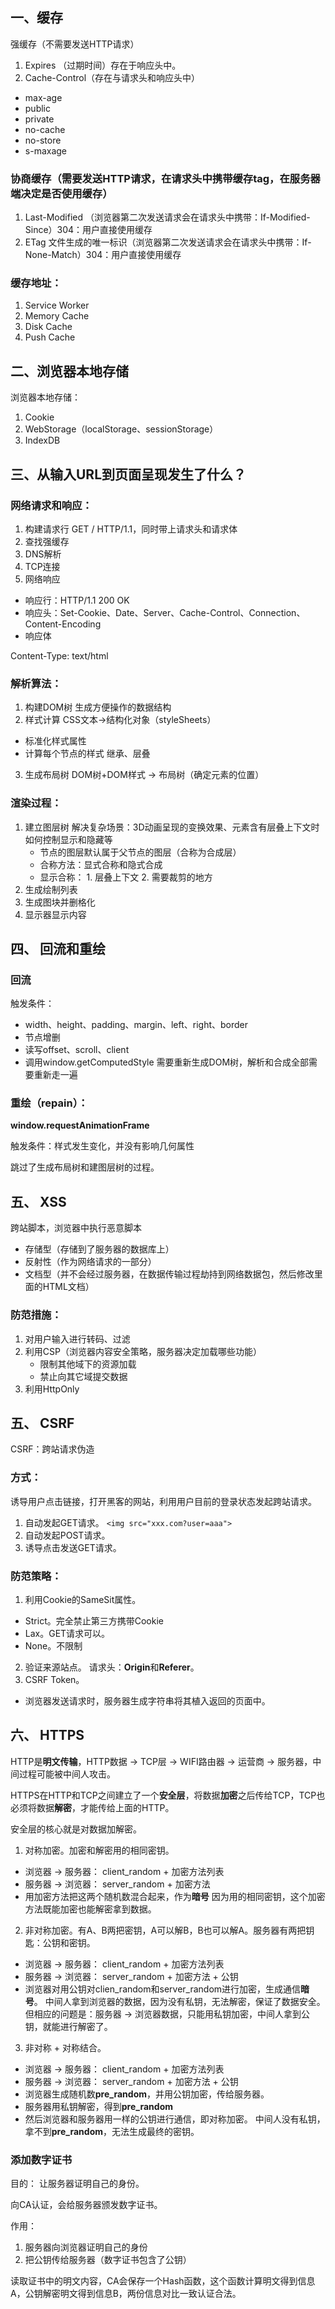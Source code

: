 ## 一、缓存
强缓存（不需要发送HTTP请求）
1. Expires （过期时间）存在于响应头中。
2. Cache-Control（存在与请求头和响应头中）
  - max-age
  - public
  - private
  - no-cache
  - no-store
  - s-maxage

### 协商缓存（需要发送HTTP请求，在请求头中携带缓存tag，在服务器端决定是否使用缓存）
1. Last-Modified （浏览器第二次发送请求会在请求头中携带：If-Modified-Since）304：用户直接使用缓存
2. ETag 文件生成的唯一标识（浏览器第二次发送请求会在请求头中携带：If-None-Match）304：用户直接使用缓存

### 缓存地址：
1. Service Worker
2. Memory Cache
3. Disk Cache
4. Push Cache


## 二、浏览器本地存储
浏览器本地存储：
1. Cookie
2. WebStorage（localStorage、sessionStorage）
3. IndexDB


## 三、从输入URL到页面呈现发生了什么？

### 网络请求和响应：
1. 构建请求行 GET / HTTP/1.1，同时带上请求头和请求体
2. 查找强缓存
3. DNS解析
4. TCP连接
5. 网络响应
  - 响应行：HTTP/1.1 200 OK
  - 响应头：Set-Cookie、Date、Server、Cache-Control、Connection、Content-Encoding
  - 响应体

Content-Type: text/html
### 解析算法：
1. 构建DOM树  生成方便操作的数据结构
2. 样式计算 CSS文本->结构化对象（styleSheets）
  - 标准化样式属性
  - 计算每个节点的样式  继承、层叠
3. 生成布局树 DOM树+DOM样式 -> 布局树（确定元素的位置）

### 渲染过程：
1. 建立图层树  解决复杂场景：3D动画呈现的变换效果、元素含有层叠上下文时如何控制显示和隐藏等
      - 节点的图层默认属于父节点的图层（合称为合成层）
      - 合称方法：显式合称和隐式合成
      - 显示合称： 1. 层叠上下文 2. 需要裁剪的地方
2. 生成绘制列表
3. 生成图块并删格化
4. 显示器显示内容

## 四、 回流和重绘

### 回流
触发条件：
  - width、height、padding、margin、left、right、border
  - 节点增删
  - 读写offset、scroll、client
  - 调用window.getComputedStyle
需要重新生成DOM树，解析和合成全部需要重新走一遍

### 重绘（repain）：
**window.requestAnimationFrame**

触发条件：样式发生变化，并没有影响几何属性

跳过了生成布局树和建图层树的过程。

## 五、 XSS
跨站脚本，浏览器中执行恶意脚本
- 存储型（存储到了服务器的数据库上）
- 反射性（作为网络请求的一部分）
- 文档型（并不会经过服务器，在数据传输过程劫持到网络数据包，然后修改里面的HTML文档）

### 防范措施：
1. 对用户输入进行转码、过滤
2. 利用CSP（浏览器内容安全策略，服务器决定加载哪些功能）
   - 限制其他域下的资源加载
   - 禁止向其它域提交数据
3. 利用HttpOnly

## 五、 CSRF
CSRF：跨站请求伪造

### 方式：
诱导用户点击链接，打开黑客的网站，利用用户目前的登录状态发起跨站请求。

1. 自动发起GET请求。 `<img src="xxx.com?user=aaa">`
2. 自动发起POST请求。
3. 诱导点击发送GET请求。

### 防范策略：
1. 利用Cookie的SameSit属性。
  - Strict。完全禁止第三方携带Cookie
  - Lax。GET请求可以。
  - None。不限制
2. 验证来源站点。 请求头：**Origin**和**Referer**。
3. CSRF Token。
  - 浏览器发送请求时，服务器生成字符串将其植入返回的页面中。

## 六、 HTTPS
HTTP是**明文传输**，HTTP数据 -> TCP层 -> WIFI路由器 -> 运营商 -> 服务器，中间过程可能被中间人攻击。

HTTPS在HTTP和TCP之间建立了一个**安全层**，将数据**加密**之后传给TCP，TCP也必须将数据**解密**，才能传给上面的HTTP。

安全层的核心就是对数据加解密。

1. 对称加密。加密和解密用的相同密钥。
  - 浏览器 -> 服务器： client_random + 加密方法列表
  - 服务器 -> 浏览器： server_random + 加密方法
  - 用加密方法把这两个随机数混合起来，作为**暗号**
因为用的相同密钥，这个加密方法既能加密也能解密拿到数据。
2. 非对称加密。有A、B两把密钥，A可以解B，B也可以解A。服务器有两把钥匙：公钥和密钥。
  - 浏览器 -> 服务器： client_random + 加密方法列表
  - 服务器 -> 浏览器： server_random + 加密方法 + 公钥
  - 浏览器对用公钥对clien_random和server_random进行加密，生成通信**暗号**。
中间人拿到浏览器的数据，因为没有私钥，无法解密，保证了数据安全。
但相应的问题是：服务器 -> 浏览器数据，只能用私钥加密，中间人拿到公钥，就能进行解密了。
3. 非对称 + 对称结合。
  - 浏览器 -> 服务器： client_random + 加密方法列表
  - 服务器 -> 浏览器： server_random + 加密方法 + 公钥
  - 浏览器生成随机数**pre_random**，并用公钥加密，传给服务器。
  - 服务器用私钥解密，得到**pre_random**
  - 然后浏览器和服务器用一样的公钥进行通信，即对称加密。
中间人没有私钥，拿不到**pre_random**，无法生成最终的密钥。

### 添加数字证书
目的： 让服务器证明自己的身份。

向CA认证，会给服务器颁发数字证书。

作用：
1. 服务器向浏览器证明自己的身份
2. 把公钥传给服务器（数字证书包含了公钥）

读取证书中的明文内容，CA会保存一个Hash函数，这个函数计算明文得到信息A，公钥解密明文得到信息B，两份信息对比一致认证合法。
